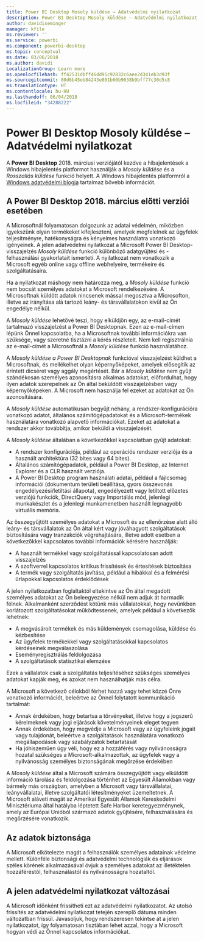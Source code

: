 ```yaml
---
title: Power BI Desktop Mosoly küldése – Adatvédelmi nyilatkozat
description: Power BI Desktop Mosoly küldése – Adatvédelmi nyilatkozat
author: davidiseminger
manager: kfile
ms.reviewer: ''
ms.service: powerbi
ms.component: powerbi-desktop
ms.topic: conceptual
ms.date: 03/06/2018
ms.author: davidi
LocalizationGroup: Learn more
ms.openlocfilehash: ff42531dbff46dd95c92832c6aee2d341eb3d93f
ms.sourcegitcommit: 80d6b45eb84243e801b60b9038b9bff77c30d5c8
ms.translationtype: HT
ms.contentlocale: hu-HU
ms.lasthandoff: 06/04/2018
ms.locfileid: "34288222"
---
```

# <a name="power-bi-desktop-send-a-smile-privacy-statement"></a>Power BI Desktop Mosoly küldése – Adatvédelmi nyilatkozat

A **Power BI Desktop** 2018. márciusi verziójától kezdve a hibajelentések a Windows hibajelentés platformot használják a *Mosoly küldése* és a *Rosszallás küldése* funkció helyett. A Windows hibajelentés platformról a [Windows adatvédelmi blogja](https://blogs.windows.com/windowsexperience/2018/01/24/microsoft-introduces-new-privacy-tools-ahead-of-data-privacy-day/) tartalmaz bővebb információt. 

## <a name="for-versions-of-power-bi-desktop-prior-to-march-2018"></a>A Power BI Desktop 2018. március előtti verziói esetében

A Microsoftnál folyamatosan dolgozunk az adatai védelmén, miközben igyekszünk olyan termékeket kifejleszteni, amelyek megfelelnek az ügyfelek teljesítményre, hatékonyságra és kényelmes használatra vonatkozó igényeinek. A jelen adatvédelmi nyilatkozat a Microsoft Power BI Desktop-visszajelzés *Mosoly küldése* funkció különböző adatgyűjtési és -felhasználási gyakorlatait ismerteti. A nyilatkozat nem vonatkozik a Microsoft egyéb online vagy offline webhelyeire, termékeire és szolgáltatásaira.

Ha a nyilatkozat máshogy nem határozza meg, a *Mosoly küldése* funkció nem bocsát személyes adatokat a Microsoft rendelkezésére. A Microsoftnak küldött adatok nincsenek mással megosztva a Microsofton, illetve az irányítása alá tartozó leány- és társvállalatokon kívül az Ön engedélye nélkül.

A *Mosoly küldése* lehetővé teszi, hogy elküldjön egy, az e-mail-címét tartalmazó visszajelzést a Power BI Desktopnak. Ezen az e-mail-címen lépünk Önnel kapcsolatba, ha a Microsoftnak további információkra van szüksége, vagy szeretné tisztázni a kérés részleteit. Nem kell regisztrálnia az e-mail-címét a Microsoftnál a *Mosoly küldése* funkció használatához.

A *Mosoly küldése a Power BI Desktopnak* funkcióval visszajelzést küldhet a Microsoftnak, és mellékelhet olyan képernyőképeket, amelyek elősegítik az érintett dicséret vagy aggály megértését. Bár a *Mosoly küldése* nem gyűjt szándékosan személyes azonosításra alkalmas adatokat, előfordulhat, hogy ilyen adatok szerepelnek az Ön által beküldött visszajelzésben vagy képernyőképeken. A Microsoft nem használja fel ezeket az adatokat az Ön azonosítására.

A *Mosoly küldése* automatikusan begyűjt néhány, a rendszer-konfigurációra vonatkozó adatot, általános számítógépadatokat és a Microsoft-termékek használatára vonatkozó alapvető információkat. Ezeket az adatokat a rendszer akkor továbbítja, amikor beküldi a visszajelzését.

A *Mosoly küldése* általában a következőkkel kapcsolatban gyűjt adatokat:

* A rendszer konfigurációja, például az operációs rendszer verziója és a használt architektúra (32 bites vagy 64 bites).
* Általános számítógépadatok, például a Power BI Desktop, az Internet Explorer és a CLR használt verziója.
* A Power BI Desktop program használati adatai, például a fájlcsomag információi (dokumentum területi beállítása, gyors összevonás engedélyezési/letiltási állapota), engedélyezett vagy letiltott előzetes verziójú funkciók, DirectQuery vagy Importálás mód, jelenlegi munkakészlet és a jelenlegi munkamenetben használt legnagyobb virtuális memória.

Az összegyűjtött személyes adatokat a Microsoft és az ellenőrzése alatt álló leány- és társvállalatok az Ön által kért vagy jóváhagyott szolgáltatások biztosítására vagy tranzakciók végrehajtására, illetve adott esetben a következőkkel kapcsolatos további információk kérésére használják:

* A használt termékkel vagy szolgáltatással kapcsolatosan adott visszajelzés
* A szoftverrel kapcsolatos kritikus frissítések és értesítések biztosítása
* A termék vagy szolgáltatás javítása, például a hibákkal és a felmérési űrlapokkal kapcsolatos érdeklődések

A jelen nyilatkozatban foglaltaktól eltekintve az Ön által megadott személyes adatokat az Ön beleegyezése nélkül nem adjuk át harmadik félnek. Alkalmanként szerződést kötünk más vállalatokkal, hogy nevünkben korlátozott szolgáltatásokat működtessenek, amelyek például a következők lehetnek:

* A megvásárolt termékek és más küldemények csomagolása, küldése és kézbesítése
* Az ügyfelek termékekkel vagy szolgáltatásokkal kapcsolatos kérdéseinek megválaszolása
* Eseményregisztrálás feldolgozása
* A szolgáltatások statisztikai elemzése

Ezek a vállalatok csak a szolgáltatás teljesítéséhez szükséges személyes adatokat kapják meg, és azokat nem használhatják más célra.

A Microsoft a következő célokból férhet hozzá vagy tehet közzé Önre vonatkozó információt, beleértve az Önnel folytatott kommunikáció tartalmát:

* Annak érdekében, hogy betartsa a törvényeket, illetve hogy a jogszerű kérelmeknek vagy jogi eljárások követelményeinek eleget tegyen
* Annak érdekében, hogy megvédje a Microsoft vagy az ügyfeleink jogait vagy tulajdonát, beleértve a szolgáltatások használatára vonatkozó megállapodások vagy szabályzatok betartatását
* Ha jóhiszeműen úgy véli, hogy ez a hozzáférés vagy nyilvánosságra hozatal szükséges a Microsoft-alkalmazottak, az ügyfelek vagy a nyilvánosság személyes biztonságának megőrzése érdekében

A *Mosoly küldése* által a Microsoft számára összegyűjtött vagy elküldött információ tárolása és feldolgozása történhet az Egyesült Államokban vagy bármely más országban, amelyben a Microsoft vagy társvállalatai, leányvállalatai, illetve szolgáltatói létesítményeket üzemeltetnek. A Microsoft aláveti magát az Amerikai Egyesült Államok Kereskedelmi Minisztériuma által hatályba léptetett Safe Harbor keretegyezménynek, amely az Európai Unióból származó adatok gyűjtésére, felhasználására és megőrzésére vonatkozik.

## <a name="security-of-your-information"></a>Az adatok biztonsága
A Microsoft elkötelezte magát a felhasználók személyes adatainak védelme mellett. Különféle biztonsági és adatvédelmi technológiák és eljárások széles körének alkalmazásával óvjuk a személyes adatokat az illetéktelen hozzáféréstől, felhasználástól és nyilvánosságra hozataltól.

## <a name="changes-to-this-privacy-statement"></a>A jelen adatvédelmi nyilatkozat változásai
A Microsoft időnként frissítheti ezt az adatvédelmi nyilatkozatot. Az utolsó frissítés az adatvédelmi nyilatkozat tetején szereplő dátuma minden változatban frissül. Javasoljuk, hogy rendszeresen tekintse át a jelen nyilatkozatot, így folyamatosan tisztában lehet azzal, hogy a Microsoft hogyan védi az Önnel kapcsolatos információkat.

